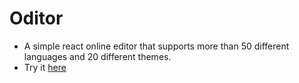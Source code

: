 # Oditor

- A simple react online editor that supports more than 50 different languages and 20 different themes.
- Try it [here](https://oditor.netlify.app/)